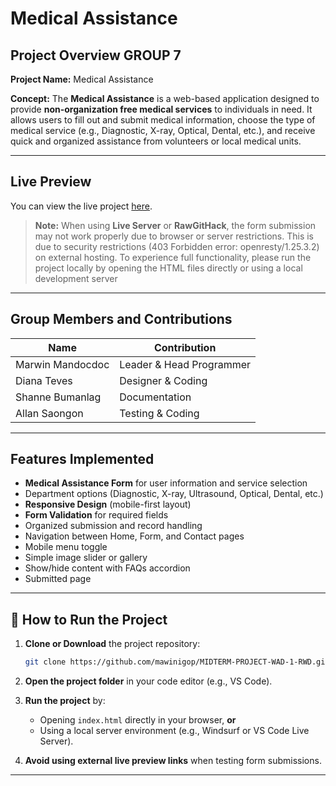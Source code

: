 
#  Medical Assistance

## Project Overview GROUP 7

**Project Name:** Medical Assistance

**Concept:**
The **Medical Assistance** is a web-based application designed to provide **non-organization free medical services** to individuals in need.
It allows users to fill out and submit medical information, choose the type of medical service (e.g., Diagnostic, X-ray, Optical, Dental, etc.), and receive quick and organized assistance from volunteers or local medical units.

---

## Live Preview

You can view the live project [here](https://raw.githack.com/mawinigop/MIDTERM-PROJECT-WAD-1-RWD/main/html/index.html).

> **Note:** When using **Live Server** or **RawGitHack**, the form submission may not work properly due to browser or server restrictions.
> This is due to security restrictions (403 Forbidden error: openresty/1.25.3.2) on external hosting.
To experience full functionality, please run the project locally by opening the HTML files directly or using a local development server

---

## Group Members and Contributions

| Name             | Contribution             |
| ---------------- | ------------------------ |
| Marwin Mandocdoc | Leader & Head Programmer |
| Diana Teves      | Designer & Coding        |
| Shanne Bumanlag  | Documentation            |
| Allan Saongon    | Testing & Coding         |

---

## Features Implemented

* **Medical Assistance Form** for user information and service selection
* Department options (Diagnostic, X-ray, Ultrasound, Optical, Dental, etc.)
* **Responsive Design** (mobile-first layout)
* **Form Validation** for required fields
* Organized submission and record handling
* Navigation between Home, Form, and Contact pages
* Mobile menu toggle
* Simple image slider or gallery
* Show/hide content with FAQs accordion
* Submitted page

---

## 🚀 How to Run the Project

1. **Clone or Download** the project repository:

   ```bash
   git clone https://github.com/mawinigop/MIDTERM-PROJECT-WAD-1-RWD.git
   ```
2. **Open the project folder** in your code editor (e.g., VS Code).
3. **Run the project** by:
   * Opening `index.html` directly in your browser, **or**
   * Using a local server environment (e.g., Windsurf or VS Code Live Server).
4. **Avoid using external live preview links** when testing form submissions.

---


